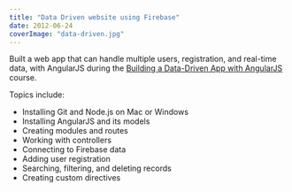 ```yaml
---
title: "Data Driven website using Firebase"
date: 2012-06-24
coverImage: "data-driven.jpg"
---
```


Built a web app that can handle multiple users, registration, and real-time data, with AngularJS during the [Building a Data-Driven App with AngularJS](http://www.lynda.com/AngularJS-tutorials/Building-Data-Driven-App-AngularJS/368918-2.html) course.

Topics include:

- Installing Git and Node.js on Mac or Windows
- Installing AngularJS and its models
- Creating modules and routes
- Working with controllers
- Connecting to Firebase data
- Adding user registration
- Searching, filtering, and deleting records
- Creating custom directives
